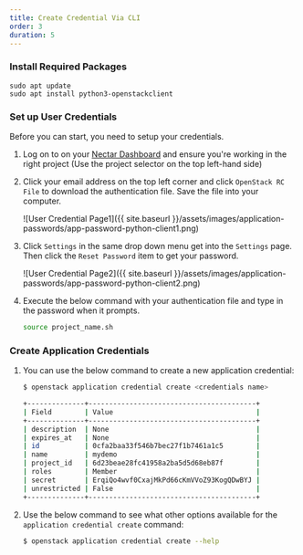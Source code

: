 ```yaml
---
title: Create Credential Via CLI
order: 3
duration: 5
---
```


### Install Required Packages

```
sudo apt update
sudo apt install python3-openstackclient
```

### Set up User Credentials

Before you can start, you need to setup your credentials.

1. Log on to on your [Nectar Dashboard](https://dashboard.rc.nectar.org.au) and ensure you're working in the right project (Use the project selector on the top left-hand side)
2. Click your email address on the top left corner and click `OpenStack RC File` to download the authentication file. Save the file into your computer.

    ![User Credential Page1]({{ site.baseurl }}/assets/images/application-passwords/app-password-python-client1.png)

3. Click `Settings` in the same drop down menu get into the `Settings` page. Then click the `Reset Password` item to get your password.

    ![User Credential Page2]({{ site.baseurl }}/assets/images/application-passwords/app-password-python-client2.png)


4. Execute the below command with your authentication file and type in the password when it prompts.

    ```bash
    source project_name.sh
    ```

### Create Application Credentials

1. You can use the below command to create a new application credential:

    ```bash
    $ openstack application credential create <credentials name>

    +--------------+-----------------------------------------+
    | Field        | Value                                   |
    +--------------+-----------------------------------------+
    | description  | None                                    |
    | expires_at   | None                                    |
    | id           | 0cfa2baa33f546b7bec27f1b7461a1c5        |
    | name         | mydemo                                  |
    | project_id   | 6d23beae28fc41958a2ba5d5d68eb87f        |
    | roles        | Member                                  |
    | secret       | ErqiQo4wvf0CxajMkPd66cKmVVoZ93KogQDwBYJ |
    | unrestricted | False                                   |
    +--------------+-----------------------------------------+
    ```

2. Use the below command to see what other options available for the `application credential create` command:

    ```bash
    $ openstack application credential create --help
    ```
